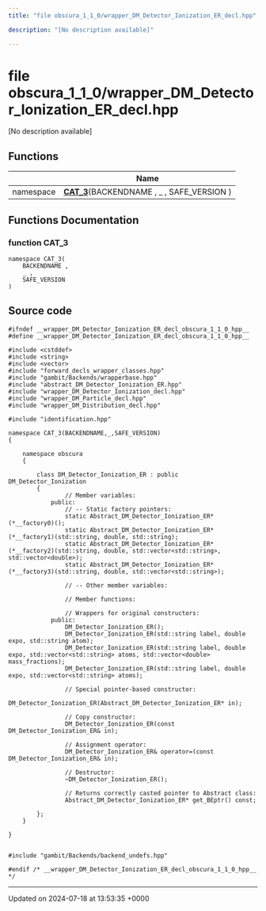 ```yaml
---
title: "file obscura_1_1_0/wrapper_DM_Detector_Ionization_ER_decl.hpp"

description: "[No description available]"

---
```


# file obscura_1_1_0/wrapper_DM_Detector_Ionization_ER_decl.hpp

[No description available]

## Functions

|                | Name           |
| -------------- | -------------- |
| namespace | **[CAT_3](/documentation/code/files/wrapper__dm__detector__ionization__er__decl_8hpp/#function-cat-3)**(BACKENDNAME , _ , SAFE_VERSION ) |


## Functions Documentation

### function CAT_3

```
namespace CAT_3(
    BACKENDNAME ,
    _ ,
    SAFE_VERSION 
)
```




## Source code

```
#ifndef __wrapper_DM_Detector_Ionization_ER_decl_obscura_1_1_0_hpp__
#define __wrapper_DM_Detector_Ionization_ER_decl_obscura_1_1_0_hpp__

#include <cstddef>
#include <string>
#include <vector>
#include "forward_decls_wrapper_classes.hpp"
#include "gambit/Backends/wrapperbase.hpp"
#include "abstract_DM_Detector_Ionization_ER.hpp"
#include "wrapper_DM_Detector_Ionization_decl.hpp"
#include "wrapper_DM_Particle_decl.hpp"
#include "wrapper_DM_Distribution_decl.hpp"

#include "identification.hpp"

namespace CAT_3(BACKENDNAME,_,SAFE_VERSION)
{
    
    namespace obscura
    {
        
        class DM_Detector_Ionization_ER : public DM_Detector_Ionization
        {
                // Member variables: 
            public:
                // -- Static factory pointers: 
                static Abstract_DM_Detector_Ionization_ER* (*__factory0)();
                static Abstract_DM_Detector_Ionization_ER* (*__factory1)(std::string, double, std::string);
                static Abstract_DM_Detector_Ionization_ER* (*__factory2)(std::string, double, std::vector<std::string>, std::vector<double>);
                static Abstract_DM_Detector_Ionization_ER* (*__factory3)(std::string, double, std::vector<std::string>);
        
                // -- Other member variables: 
        
                // Member functions: 
        
                // Wrappers for original constructors: 
            public:
                DM_Detector_Ionization_ER();
                DM_Detector_Ionization_ER(std::string label, double expo, std::string atom);
                DM_Detector_Ionization_ER(std::string label, double expo, std::vector<std::string> atoms, std::vector<double> mass_fractions);
                DM_Detector_Ionization_ER(std::string label, double expo, std::vector<std::string> atoms);
        
                // Special pointer-based constructor: 
                DM_Detector_Ionization_ER(Abstract_DM_Detector_Ionization_ER* in);
        
                // Copy constructor: 
                DM_Detector_Ionization_ER(const DM_Detector_Ionization_ER& in);
        
                // Assignment operator: 
                DM_Detector_Ionization_ER& operator=(const DM_Detector_Ionization_ER& in);
        
                // Destructor: 
                ~DM_Detector_Ionization_ER();
        
                // Returns correctly casted pointer to Abstract class: 
                Abstract_DM_Detector_Ionization_ER* get_BEptr() const;
        
        };
    }
    
}


#include "gambit/Backends/backend_undefs.hpp"

#endif /* __wrapper_DM_Detector_Ionization_ER_decl_obscura_1_1_0_hpp__ */
```


-------------------------------

Updated on 2024-07-18 at 13:53:35 +0000
